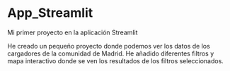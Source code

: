# App_Streamlit
Mi primer proyecto en la aplicación Streamlit

He creado un pequeño proyecto donde podemos ver los datos de los cargadores de la comunidad de Madrid. He añadido diferentes filtros y mapa interactivo donde se ven los resultados de los filtros seleccionados.
